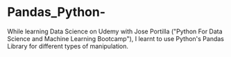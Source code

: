 # Pandas_Python-

While learning Data Science on Udemy with Jose Portilla ("Python For Data Science and Machine Learning Bootcamp"), I learnt to use Python's Pandas Library for different types of manipulation. 
